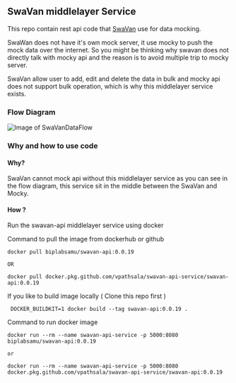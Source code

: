 ## SwaVan middlelayer Service

This repo contain rest api code that [SwaVan]("https://swavan.io/") use for data mocking.

SwaWan does not have it's own mock server, it use mocky to push the mock data over the internet. So you might be thinking why swavan does not directly talk with mocky api and the reason is to avoid multiple trip to mocky server.

SwaVan allow user to add, edit and delete the data in bulk and mocky api does not support bulk operation, which is why this middlelayer service exists.

### Flow Diagram

![Image of SwaVanDataFlow](https://miro.medium.com/max/1140/1*MKGcoWB9JM3RRqJa7by2uA.png)


### Why and how to use code

#### Why?
SwaVan cannot mock api without this middlelayer service as you can see in the flow diagram, this service sit in the middle between the SwaVan and Mocky.

#### How ?

Run the swavan-api middlelayer service using docker

Command to pull the image from dockerhub or github
```
docker pull biplabsamu/swavan-api:0.0.19

OR

docker pull docker.pkg.github.com/vpathsala/swavan-api-service/swavan-api:0.0.19
```

If you like to build image locally ( Clone this repo first )
```
 DOCKER_BUILDKIT=1 docker build --tag swavan-api:0.0.19 .
```

Command to run docker image
```
docker run --rm --name swavan-api-service -p 5000:8080 biplabsamu/swavan-api:0.0.19

or 

docker run --rm --name swavan-api-service -p 5000:8080 docker.pkg.github.com/vpathsala/swavan-api-service/swavan-api:0.0.19

```
